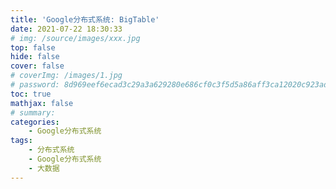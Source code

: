 ```yaml
---
title: 'Google分布式系统: BigTable'
date: 2021-07-22 18:30:33
# img: /source/images/xxx.jpg
top: false
hide: false
cover: false
# coverImg: /images/1.jpg
# password: 8d969eef6ecad3c29a3a629280e686cf0c3f5d5a86aff3ca12020c923adc6c92
toc: true
mathjax: false
# summary:
categories:
    - Google分布式系统
tags:
    - 分布式系统
    - Google分布式系统
    - 大数据
---
```

